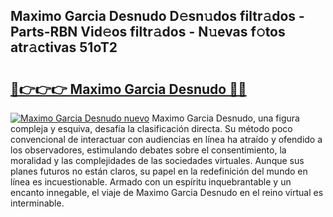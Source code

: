 ## Maximo Garcia Desnudo D𝚎sn𝚞dos filtr𝚊dos - Parts-RBN Vid𝚎os filtr𝚊dos - N𝚞evas f𝚘tos atr𝚊ctivas 51oT2

# <h2><a href="http://mb4tqp.tromn.icu/?c=Maximo+Garcia+Desnudo">🔗👉👉👉 Maximo Garcia Desnudo 🔗🔗</a></h2>

[![Maximo Garcia Desnudo nuevo](https://i.imgur.com/pEAQMta.gif)](http://mb4tqp.tromn.icu/?c=Maximo+Garcia+Desnudo)
Maximo Garcia Desnudo, una figura compleja y esquiva, desafía la clasificación directa. Su método poco convencional de interactuar con audiencias en línea ha atraído y ofendido a los observadores, estimulando debates sobre el consentimiento, la moralidad y las complejidades de las sociedades virtuales. Aunque sus planes futuros no están claros, su papel en la redefinición del mundo en línea es incuestionable. Armado con un espíritu inquebrantable y un encanto innegable, el viaje de Maximo Garcia Desnudo en el reino virtual es interminable.
